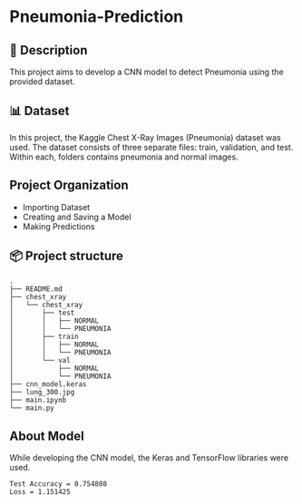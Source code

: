 # Pneumonia-Prediction

## 🏢 Description
This project aims to develop a CNN model to detect Pneumonia using the provided dataset.

## 📊 Dataset
In this project, the Kaggle Chest X-Ray Images (Pneumonia) dataset was used. The dataset consists of three separate files: train, validation, and test. Within each, folders contains pneumonia and normal images.

## Project Organization

- 	Importing Dataset
-   Creating and Saving a Model
-   Making Predictions 

## 📦 Project structure
```
.
├── README.md
├── chest_xray
│   └── chest_xray
│       ├── test
│       │   ├── NORMAL
│       │   └── PNEUMONIA
│       ├── train
│       │   ├── NORMAL
│       │   └── PNEUMONIA
│       └── val
│           ├── NORMAL
│           └── PNEUMONIA
├── cnn_model.keras
├── lung_300.jpg
├── main.ipynb
└── main.py

```

## About Model

While developing the CNN model, the Keras and TensorFlow libraries were used.
```
Test Accuracy = 0.754808  
Loss = 1.151425 
```


